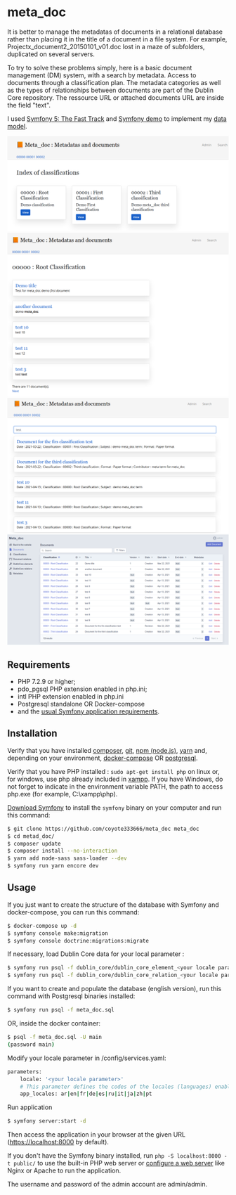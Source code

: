 # meta_doc


It is better to manage the metadatas of documents in a relational database rather than placing it in the title of a document in a file system. For example, Projectx_document2_20150101_v01.doc lost in a maze of subfolders, duplicated on several servers.

To try to solve these problems simply, here is a basic document management (DM) system, with a search by metadata. Access to documents through a classification plan. The metadata categories as well as the types of relationships between documents are part of the Dublin Core repository. The ressource URL or attached documents URL are inside the field "text".

I used [Symfony 5: The Fast Track][2] and [Symfony demo][3] to implement my [data model][4].

![](/public/images/index.png)
![](/public/images/root.png)
![](/public/images/search.png)
![](/public/images/admin.png)

Requirements
------------

  * PHP 7.2.9 or higher;
  * pdo_pgsql PHP extension enabled in php.ini;
  * intl PHP extension enabled in php.ini
  * Postgresql standalone OR Docker-compose
  * and the [usual Symfony application requirements][1].

Installation
------------

Verify that you have installed [composer][7], [git][8], [npm (node.js)][9], [yarn][10]
and, depending on your environment, [docker-compose][11] OR [postgresql][12].

Verify that you have PHP installed : `sudo apt-get install php` on linux or, for windows, use php already included in [xampp][13].
If you have Windows, do not forget to indicate in the environment variable PATH, 
the path to access php.exe (for example, C:\xampp\php).

[Download Symfony][5] to install the `symfony` binary on your computer and run
this command:

```bash
$ git clone https://github.com/coyote333666/meta_doc meta_doc
$ cd metad_doc/
$ composer update
$ composer install --no-interaction
$ yarn add node-sass sass-loader --dev
$ symfony run yarn encore dev
```

Usage
-----

If you just want to create the structure of the database with Symfony and docker-compose, you can run this command:
```bash
$ docker-compose up -d
$ symfony console make:migration
$ symfony console doctrine:migrations:migrate
```
If necessary, load Dublin Core data for your local parameter :
```bash
$ symfony run psql -f dublin_core/dublin_core_element_<your locale parameter>.sql
$ symfony run psql -f dublin_core/dublin_core_relation_<your locale parameter>.sql
```

If you want to create and populate the database (english version), run this command with Postgresql binaries installed:
```bash
$ symfony run psql -f meta_doc.sql
```
OR, inside the docker container:
```bash
$ psql -f meta_doc.sql -U main 
(password main)
```

Modify your locale parameter in /config/services.yaml:
```bash
parameters:
    locale: '<your locale parameter>'
    # This parameter defines the codes of the locales (languages) enabled in the application
    app_locales: ar|en|fr|de|es|ru|it|ja|zh|pt
```

Run application
```bash
$ symfony server:start -d
```

Then access the application in your browser at the given URL (<https://localhost:8000> by default).

If you don't have the Symfony binary installed, run `php -S localhost:8000 -t public/`
to use the built-in PHP web server or [configure a web server][6] like Nginx or
Apache to run the application.

The username and password of the admin account are admin/admin.

[1]: https://symfony.com/doc/current/setup.html
[2]: https://symfony.com/doc/current/the-fast-track/en/index.html
[3]: https://github.com/symfony/demo
[4]: https://gedcoyote.blogspot.com/
[5]: https://symfony.com/download
[6]: https://symfony.com/doc/current/cookbook/configuration/web_server_configuration.html
[7]: https://getcomposer.org/download/
[8]: https://git-scm.com/
[9]: https://www.npmjs.com/get-npm
[10]: https://yarnpkg.com/getting-started/install
[11]: https://docs.docker.com/compose/install/
[12]: https://www.postgresql.org/
[13]: https://www.apachefriends.org/index.html
